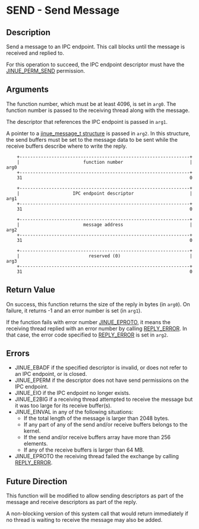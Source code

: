 # SEND - Send Message

## Description

Send a message to an IPC endpoint. This call blocks until the message is
received and replied to.

For this operation to succeed, the IPC endpoint descriptor must have the
[JINUE_PERM_SEND](../../include/jinue/shared/asm/permissions.h) permission.

## Arguments

The function number, which must be at least 4096, is set in `arg0`. The function
number is passed to the receiving thread along with the message.

The descriptor that references the IPC endpoint is passed in `arg1`. 

A pointer to a [jinue_message_t structure](../../include/jinue/shared/ipc.h)
is passed in `arg2`. In this structure, the send buffers must be set to the
message data to be sent while the receive buffers describe where to write the
reply.

```
    +----------------------------------------------------------------+
    |                        function number                         |  arg0
    +----------------------------------------------------------------+
    31                                                               0
    
    +----------------------------------------------------------------+
    |                    IPC endpoint descriptor                     |  arg1
    +----------------------------------------------------------------+
    31                                                               0

    +----------------------------------------------------------------+
    |                        message address                         |  arg2
    +----------------------------------------------------------------+
    31                                                               0

    +----------------------------------------------------------------+
    |                          reserved (0)                          |  arg3
    +----------------------------------------------------------------+
    31                                                               0
```

## Return Value

On success, this function returns the size of the reply in bytes (in `arg0`).
On failure, it returns -1 and an error number is set (in `arg1`).

If the function fails with error number
[JINUE_EPROTO](../../include/jinue/shared/asm/errno.h), it means the receiving
thread replied with an error number by calling [REPLY_ERROR](reply-error.md).
In that case, the error code specified to [REPLY_ERROR](reply-error.md) is set
in `arg2`.
    
## Errors

* JINUE_EBADF if the specified descriptor is invalid, or does not refer to an
IPC endpoint, or is closed.
* JINUE_EPERM if the descriptor does not have send permissions on the IPC
endpoint.
* JINUE_EIO if the IPC endpoint no longer exists.
* JINUE_E2BIG if a receiving thread attempted to receive the message but it was
too large for its receive buffer(s).
* JINUE_EINVAL in any of the following situations:
    * If the total length of the message is larger than 2048 bytes.
    * If any part of any of the send and/or receive buffers belongs to the kernel.
    * If the send and/or receive buffers array have more than 256 elements.
    * If any of the receive buffers is larger than 64 MB.
* JINUE_EPROTO the receiving thread failed the exchange by calling
[REPLY_ERROR](reply-error.md).

## Future Direction

This function will be modified to allow sending descriptors as part of the
message and receive descriptors as part of the reply.

A non-blocking version of this system call that would return immediately if no
thread is waiting to receive the message may also be added.
